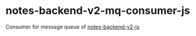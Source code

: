 # notes-backend-v2-mq-consumer-js

Consumer for message queue of [notes-backend-v2-js]('https://github.com/habibuoy/notes-backend-v2-js')